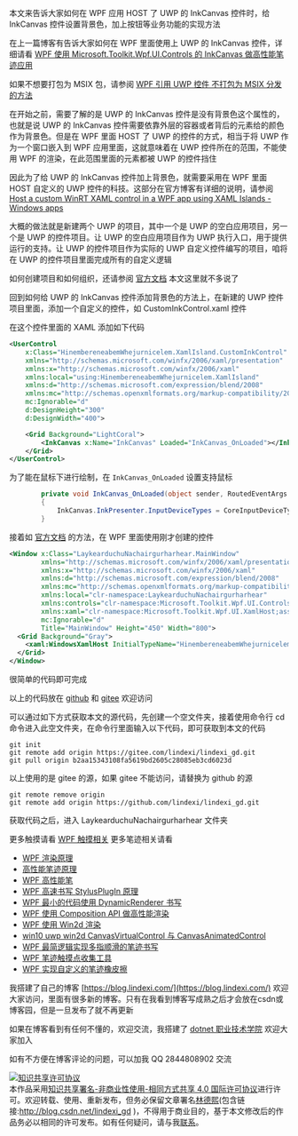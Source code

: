 
本文来告诉大家如何在 WPF 应用 HOST 了 UWP 的 InkCanvas 控件时，给 InkCanvas 控件设置背景色，加上按钮等业务功能的实现方法

<!--more-->



<!-- 发布 -->

在上一篇博客有告诉大家如何在 WPF 里面使用上 UWP 的 InkCanvas 控件，详细请看 [WPF 使用 Microsoft.Toolkit.Wpf.UI.Controls 的 InkCanvas 做高性能笔迹应用](https://blog.lindexi.com/post/WPF-%E4%BD%BF%E7%94%A8-Microsoft.Toolkit.Wpf.UI.Controls-%E7%9A%84-InkCanvas-%E5%81%9A%E9%AB%98%E6%80%A7%E8%83%BD%E7%AC%94%E8%BF%B9%E5%BA%94%E7%94%A8.html )

如果不想要打包为 MSIX 包，请参阅 [WPF 引用 UWP 控件 不打包为 MSIX 分发的方法](https://blog.lindexi.com/post/WPF-%E5%BC%95%E7%94%A8-UWP-%E6%8E%A7%E4%BB%B6-%E4%B8%8D%E6%89%93%E5%8C%85%E4%B8%BA-MSIX-%E5%88%86%E5%8F%91%E7%9A%84%E6%96%B9%E6%B3%95.html )

在开始之前，需要了解的是 UWP 的 InkCanvas 控件是没有背景色这个属性的，也就是说 UWP 的 InkCanvas 控件需要依靠外层的容器或者背后的元素给的颜色作为背景色。但是在 WPF 里面 HOST 了 UWP 的控件的方式，相当于将 UWP 作为一个窗口嵌入到 WPF 应用里面，这就意味着在 UWP 控件所在的范围，不能使用 WPF 的渲染，在此范围里面的元素都被 UWP 的控件挡住

因此为了给 UWP 的 InkCanvas 控件加上背景色，就需要采用在 WPF 里面 HOST 自定义的 UWP 控件的科技。这部分在官方博客有详细的说明，请参阅 [Host a custom WinRT XAML control in a WPF app using XAML Islands - Windows apps](https://docs.microsoft.com/en-us/windows/apps/desktop/modernize/host-custom-control-with-xaml-islands?WT.mc_id=WD-MVP-5003260 )

大概的做法就是新建两个 UWP 的项目，其中一个是 UWP 的空白应用项目，另一个是 UWP 的控件项目。让 UWP 的空白应用项目作为 UWP 执行入口，用于提供运行的支持。让 UWP 的控件项目作为实际的 UWP 自定义控件编写的项目，咱将在 UWP 的控件项目里面完成所有的自定义逻辑

如何创建项目和如何组织，还请参阅 [官方文档](https://docs.microsoft.com/en-us/windows/apps/desktop/modernize/host-custom-control-with-xaml-islands?WT.mc_id=WD-MVP-5003260 ) 本文这里就不多说了

回到如何给 UWP 的 InkCanvas 控件添加背景色的方法上，在新建的 UWP 控件项目里面，添加一个自定义的控件，如 CustomInkControl.xaml 控件

在这个控件里面的 XAML 添加如下代码

```xml
<UserControl
    x:Class="HinembereneabemWhejurnicelem.XamlIsland.CustomInkControl"
    xmlns="http://schemas.microsoft.com/winfx/2006/xaml/presentation"
    xmlns:x="http://schemas.microsoft.com/winfx/2006/xaml"
    xmlns:local="using:HinembereneabemWhejurnicelem.XamlIsland"
    xmlns:d="http://schemas.microsoft.com/expression/blend/2008"
    xmlns:mc="http://schemas.openxmlformats.org/markup-compatibility/2006"
    mc:Ignorable="d"
    d:DesignHeight="300"
    d:DesignWidth="400">

    <Grid Background="LightCoral">
        <InkCanvas x:Name="InkCanvas" Loaded="InkCanvas_OnLoaded"></InkCanvas>
    </Grid>
</UserControl>
```

为了能在鼠标下进行绘制，在 `InkCanvas_OnLoaded` 设置支持鼠标

```csharp
        private void InkCanvas_OnLoaded(object sender, RoutedEventArgs e)
        {
            InkCanvas.InkPresenter.InputDeviceTypes = CoreInputDeviceTypes.Mouse| CoreInputDeviceTypes.Touch;
        }
```

接着如 [官方文档](https://docs.microsoft.com/en-us/windows/apps/desktop/modernize/host-custom-control-with-xaml-islands?WT.mc_id=WD-MVP-5003260 ) 的方法，在 WPF 里面使用刚才创建的控件

```xml
<Window x:Class="LaykearduchuNachairgurharhear.MainWindow"
        xmlns="http://schemas.microsoft.com/winfx/2006/xaml/presentation"
        xmlns:x="http://schemas.microsoft.com/winfx/2006/xaml"
        xmlns:d="http://schemas.microsoft.com/expression/blend/2008"
        xmlns:mc="http://schemas.openxmlformats.org/markup-compatibility/2006"
        xmlns:local="clr-namespace:LaykearduchuNachairgurharhear"
        xmlns:controls="clr-namespace:Microsoft.Toolkit.Wpf.UI.Controls;assembly=Microsoft.Toolkit.Wpf.UI.Controls"
        xmlns:xaml="clr-namespace:Microsoft.Toolkit.Wpf.UI.XamlHost;assembly=Microsoft.Toolkit.Wpf.UI.XamlHost"
        mc:Ignorable="d"
        Title="MainWindow" Height="450" Width="800">
  <Grid Background="Gray">
    <xaml:WindowsXamlHost InitialTypeName="HinembereneabemWhejurnicelem.XamlIsland.CustomInkControl" ChildChanged="WindowsXamlHost_ChildChanged" />
  </Grid>
</Window>
```

很简单的代码即可完成

以上的代码放在 [github](https://github.com/lindexi/lindexi_gd/tree/b2aa15343108fa5619bd2605c28085eb3cd6023d/LaykearduchuNachairgurharhear) 和 [gitee](https://gitee.com/lindexi/lindexi_gd/tree/b2aa15343108fa5619bd2605c28085eb3cd6023d/LaykearduchuNachairgurharhear) 欢迎访问

可以通过如下方式获取本文的源代码，先创建一个空文件夹，接着使用命令行 cd 命令进入此空文件夹，在命令行里面输入以下代码，即可获取到本文的代码

```
git init
git remote add origin https://gitee.com/lindexi/lindexi_gd.git
git pull origin b2aa15343108fa5619bd2605c28085eb3cd6023d
```

以上使用的是 gitee 的源，如果 gitee 不能访问，请替换为 github 的源

```
git remote remove origin
git remote add origin https://github.com/lindexi/lindexi_gd.git
```

获取代码之后，进入 LaykearduchuNachairgurharhear 文件夹

更多触摸请看 [WPF 触摸相关](https://blog.lindexi.com/post/WPF-%E8%A7%A6%E6%91%B8%E7%9B%B8%E5%85%B3.html ) 更多笔迹相关请看

- [WPF 渲染原理](https://lindexi.gitee.io/post/WPF-%E6%B8%B2%E6%9F%93%E5%8E%9F%E7%90%86.html )
- [高性能笔迹原理](https://blog.lindexi.com/post/%E9%AB%98%E6%80%A7%E8%83%BD%E7%AC%94%E8%BF%B9%E5%8E%9F%E7%90%86.html)
- [WPF 高性能笔](https://blog.lindexi.com/post/WPF-%E9%AB%98%E6%80%A7%E8%83%BD%E7%AC%94.html ) 
- [WPF 高速书写 StylusPlugIn 原理](https://blog.lindexi.com/post/WPF-%E9%AB%98%E9%80%9F%E4%B9%A6%E5%86%99-StylusPlugIn-%E5%8E%9F%E7%90%86.html )
- [WPF 最小的代码使用 DynamicRenderer 书写](https://blog.lindexi.com/post/WPF-%E6%9C%80%E5%B0%8F%E7%9A%84%E4%BB%A3%E7%A0%81%E4%BD%BF%E7%94%A8-DynamicRenderer-%E4%B9%A6%E5%86%99.html )
- [WPF 使用 Composition API 做高性能渲染](https://blog.lindexi.com/post/WPF-%E4%BD%BF%E7%94%A8-Composition-API-%E5%81%9A%E9%AB%98%E6%80%A7%E8%83%BD%E6%B8%B2%E6%9F%93.html )
- [WPF 使用 Win2d 渲染](https://blog.lindexi.com/post/WPF-%E4%BD%BF%E7%94%A8-Win2d-%E6%B8%B2%E6%9F%93.html )
- [win10 uwp win2d CanvasVirtualControl 与 CanvasAnimatedControl](https://blog.lindexi.com/post/win10-uwp-win2d-CanvasVirtualControl-%E4%B8%8E-CanvasAnimatedControl.html )
- [WPF 最简逻辑实现多指顺滑的笔迹书写](https://blog.lindexi.com/post/WPF-%E6%9C%80%E7%AE%80%E9%80%BB%E8%BE%91%E5%AE%9E%E7%8E%B0%E5%A4%9A%E6%8C%87%E9%A1%BA%E6%BB%91%E7%9A%84%E7%AC%94%E8%BF%B9%E4%B9%A6%E5%86%99.html)
- [WPF 笔迹触摸点收集工具](https://blog.lindexi.com/post/WPF-%E7%AC%94%E8%BF%B9%E8%A7%A6%E6%91%B8%E7%82%B9%E6%94%B6%E9%9B%86%E5%B7%A5%E5%85%B7.html )
- [WPF 实现自定义的笔迹橡皮擦](https://blog.lindexi.com/post/WPF-%E5%AE%9E%E7%8E%B0%E8%87%AA%E5%AE%9A%E4%B9%89%E7%9A%84%E7%AC%94%E8%BF%B9%E6%A9%A1%E7%9A%AE%E6%93%A6.html )



我搭建了自己的博客 [https://blog.lindexi.com/](https://blog.lindexi.com/) 欢迎大家访问，里面有很多新的博客。只有在我看到博客写成熟之后才会放在csdn或博客园，但是一旦发布了就不再更新

如果在博客看到有任何不懂的，欢迎交流，我搭建了 [dotnet 职业技术学院](https://t.me/dotnet_campus) 欢迎大家加入

如有不方便在博客评论的问题，可以加我 QQ 2844808902 交流

<a rel="license" href="http://creativecommons.org/licenses/by-nc-sa/4.0/"><img alt="知识共享许可协议" style="border-width:0" src="https://licensebuttons.net/l/by-nc-sa/4.0/88x31.png" /></a><br />本作品采用<a rel="license" href="http://creativecommons.org/licenses/by-nc-sa/4.0/">知识共享署名-非商业性使用-相同方式共享 4.0 国际许可协议</a>进行许可。欢迎转载、使用、重新发布，但务必保留文章署名[林德熙](http://blog.csdn.net/lindexi_gd)(包含链接:http://blog.csdn.net/lindexi_gd )，不得用于商业目的，基于本文修改后的作品务必以相同的许可发布。如有任何疑问，请与我[联系](mailto:lindexi_gd@163.com)。